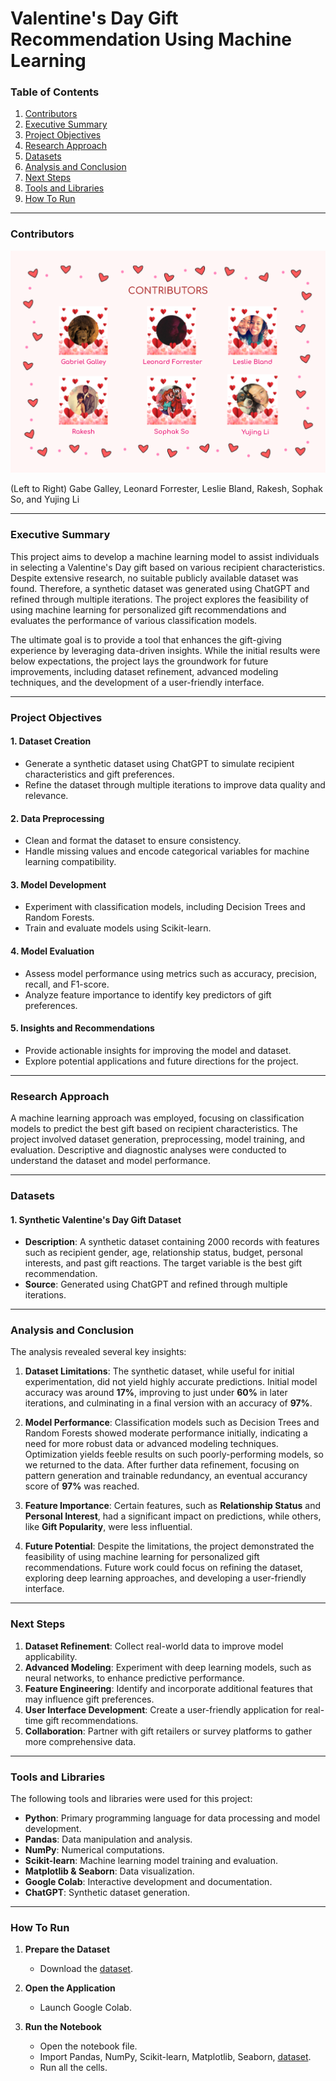 # Valentine's Day Gift Recommendation Using Machine Learning

### Table of Contents

1. [Contributors](#contributors)
2. [Executive Summary](#executive-summary)
3. [Project Objectives](#project-objectives)
4. [Research Approach](#research-approach)
5. [Datasets](#datasets)
6. [Analysis and Conclusion](#analysis-and-conclusion)
7. [Next Steps](#next-steps)
8. [Tools and Libraries](#tools-and-libraries)
9. [How To Run](#how-to-run)

---



### Contributors
![Contributors' photos](backup/team-picture.pptx.png)

(Left to Right) Gabe Galley, Leonard Forrester, Leslie Bland, Rakesh, Sophak So, and Yujing Li

---

### Executive Summary

This project aims to develop a machine learning model to assist individuals in selecting a Valentine's Day gift based on various recipient characteristics. Despite extensive research, no suitable publicly available dataset was found. Therefore, a synthetic dataset was generated using ChatGPT and refined through multiple iterations. The project explores the feasibility of using machine learning for personalized gift recommendations and evaluates the performance of various classification models.

The ultimate goal is to provide a tool that enhances the gift-giving experience by leveraging data-driven insights. While the initial results were below expectations, the project lays the groundwork for future improvements, including dataset refinement, advanced modeling techniques, and the development of a user-friendly interface.


---

### Project Objectives

#### 1. **Dataset Creation**
   - Generate a synthetic dataset using ChatGPT to simulate recipient characteristics and gift preferences.
   - Refine the dataset through multiple iterations to improve data quality and relevance.

#### 2. **Data Preprocessing**
   - Clean and format the dataset to ensure consistency.
   - Handle missing values and encode categorical variables for machine learning compatibility.

#### 3. **Model Development**
   - Experiment with classification models, including Decision Trees and Random Forests.
   - Train and evaluate models using Scikit-learn.

#### 4. **Model Evaluation**
   - Assess model performance using metrics such as accuracy, precision, recall, and F1-score.
   - Analyze feature importance to identify key predictors of gift preferences.

#### 5. **Insights and Recommendations**
   - Provide actionable insights for improving the model and dataset.
   - Explore potential applications and future directions for the project.

---

### Research Approach

A machine learning approach was employed, focusing on classification models to predict the best gift based on recipient characteristics. The project involved dataset generation, preprocessing, model training, and evaluation. Descriptive and diagnostic analyses were conducted to understand the dataset and model performance.

---

### Datasets

#### 1. **Synthetic Valentine's Day Gift Dataset**
   - **Description**: A synthetic dataset containing 2000 records with features such as recipient gender, age, relationship status, budget, personal interests, and past gift reactions. The target variable is the best gift recommendation.
   - **Source**: Generated using ChatGPT and refined through multiple iterations.

---

### Analysis and Conclusion

The analysis revealed several key insights:

1. **Dataset Limitations**: The synthetic dataset, while useful for initial experimentation, did not yield highly accurate predictions. Initial model accuracy was around **17%**, improving to just under **60%** in later iterations, and culminating in a final version with an accuracy of **97%**.
   
2. **Model Performance**: Classification models such as Decision Trees and Random Forests showed moderate performance initially, indicating a need for more robust data or advanced modeling techniques. Optimization yields feeble results on such poorly-performing models, so we returned to the data. After further data refinement, focusing on pattern generation and trainable redundancy, an eventual accurancy score of **97%** was reached. 

3. **Feature Importance**: Certain features, such as **Relationship Status** and **Personal Interest**, had a significant impact on predictions, while others, like **Gift Popularity**, were less influential.

4. **Future Potential**: Despite the limitations, the project demonstrated the feasibility of using machine learning for personalized gift recommendations. Future work could focus on refining the dataset, exploring deep learning approaches, and developing a user-friendly interface.

---

### Next Steps

1. **Dataset Refinement**: Collect real-world data to improve model applicability.
2. **Advanced Modeling**: Experiment with deep learning models, such as neural networks, to enhance predictive performance.
3. **Feature Engineering**: Identify and incorporate additional features that may influence gift preferences.
4. **User Interface Development**: Create a user-friendly application for real-time gift recommendations.
5. **Collaboration**: Partner with gift retailers or survey platforms to gather more comprehensive data.

---

### Tools and Libraries

The following tools and libraries were used for this project:

- **Python**: Primary programming language for data processing and model development.
- **Pandas**: Data manipulation and analysis.
- **NumPy**: Numerical computations.
- **Scikit-learn**: Machine learning model training and evaluation.
- **Matplotlib & Seaborn**: Data visualization.
- **Google Colab**: Interactive development and documentation.
- **ChatGPT**: Synthetic dataset generation.

---

### How To Run

1. **Prepare the Dataset**  
   - Download the [dataset](data/valentine_gift.csv).
      
2. **Open the Application**  
   - Launch Google Colab.

3. **Run the Notebook**  
   - Open the notebook file.
   - Import Pandas, NumPy, Scikit-learn, Matplotlib, Seaborn, [dataset](data/valentine_gift.csv). 
   - Run all the cells. 

 
